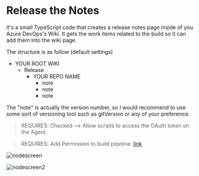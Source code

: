 # Release the Notes

it's a small TypeScript code that creates a release notes page inside of you Azure DevOps's Wiki. It gets the work items related to the build so it can add them into the wiki page.

The structure is as follow (default settings)

- YOUR ROOT WIKI
    - Release
        - YOUR REPO NAME
            - note
            - note
            - note
            
The "note" is actually the version number, so I would recommend to use some sort of versioning tool such as gitVersion or any of your preference.

> REQUIRES: Checked --> Allow scripts to access the OAuth token on the Agent.

> REQUIRES: Add Permission to build pipeline. [link](https://learn.microsoft.com/en-us/azure/devops/project/wiki/manage-readme-wiki-permissions?view=azure-devops)


![nodescreen](images/nodes_screen.png)

![nodescreen2](images/node_screen_configs.png)

